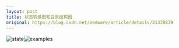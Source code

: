 ```yaml
---
layout: post
title: 状态转换图和目录结构图
original: https://blog.csdn.net/zedware/article/details/21339839
---
```

![state](https://img-blog.csdn.net/20140316213742781?watermark/2/text/aHR0cDovL2Jsb2cuY3Nkbi5uZXQvemVkd2FyZQ==/font/5a6L5L2T/fontsize/400/fill/I0JBQkFCMA==/dissolve/70/gravity/SouthEast)![examples](https://img-blog.csdn.net/20140316213819265?watermark/2/text/aHR0cDovL2Jsb2cuY3Nkbi5uZXQvemVkd2FyZQ==/font/5a6L5L2T/fontsize/400/fill/I0JBQkFCMA==/dissolve/70/gravity/SouthEast)